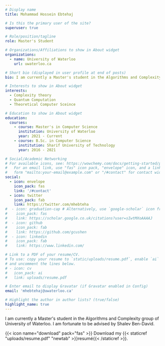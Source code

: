 ```yaml
---
# Display name
title: Mohammad Hossein Ebtehaj

# Is this the primary user of the site?
superuser: true

# Role/position/tagline
role: Master's Student

# Organizations/Affiliations to show in About widget
organizations:
  - name: University of Waterloo
    url: uwaterloo.ca

# Short bio (displayed in user profile at end of posts)
bio: I am currently a Master's student in the Algorithms and Complexity group of University of Waterloo. I am fortunate to be advised by Shalev Ben-David.  

# Interests to show in About widget
interests:
  - Complexity theory
  - Quantum Computation
  - Theoretical Computer Sceince

# Education to show in About widget
education:
  courses:
    - course: Master's in Computer Science
      institution: University of Waterloo
      year: 2021 - Current
    - course: B.Sc. in Computer Science
      institution: Sharif University of Technology
      year: 2016 - 2021

# Social/Academic Networking
# For available icons, see: https://wowchemy.com/docs/getting-started/page-builder/#icons
#   For an email link, use "fas" icon pack, "envelope" icon, and a link in the
#   form "mailto:your-email@example.com" or "/#contact" for contact widget.
social:
  - icon: envelope
    icon_pack: fas
    link: '/#contact'
  - icon: twitter
    icon_pack: fab
    link: https://twitter.com/mhebteha
#  - icon: graduation-cap # Alternatively, use `google-scholar` icon from `ai` icon pack
#    icon_pack: fas
#    link: https://scholar.google.co.uk/citations?user=sIwtMXoAAAAJ
#  - icon: github
#    icon_pack: fab
#    link: https://github.com/gcushen
#  - icon: linkedin
#    icon_pack: fab
#    link: https://www.linkedin.com/

# Link to a PDF of your resume/CV.
# To use: copy your resume to `static/uploads/resume.pdf`, enable `ai` icons in `params.toml`,
# and uncomment the lines below.
# - icon: cv
#   icon_pack: ai
#   link: uploads/resume.pdf

# Enter email to display Gravatar (if Gravatar enabled in Config)
email: 'mhebtehaj@uwaterloo.ca'

# Highlight the author in author lists? (true/false)
highlight_name: true
---
```


I am currently a Master's student in the Algorithms and Complexity group of University of Waterloo. I am fortunate to be advised by Shalev Ben-David.  

{{< icon name="download" pack="fas" >}} Download my {{< staticref "uploads/resume.pdf" "newtab" >}}resumé{{< /staticref >}}.
